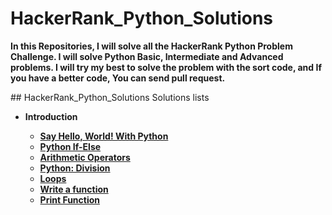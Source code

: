 # HackerRank_Python_Solutions
<p><b> In this Repositories, I will solve all the HackerRank Python Problem Challenge. I will solve Python Basic, Intermediate and Advanced problems. I will try my best to solve the problem with the sort code, and If you have a better code, You can send pull request. </p></b>
## HackerRank_Python_Solutions Solutions lists



<ul dir="auto">
   <li><b>Introduction<b> </li>
<ul dir="auto">
<li><a href="Introduction/SayHelloWorldWithPython.py">Say Hello, World! With Python</a></li>
<li><a href="Introduction/Python_If_Else.py">Python If-Else</a></li>
<li><a href="Introduction/Arithmetic_Operators.py">Arithmetic Operators</a></li>
<li><a href="Introduction/Python_Division.py">Python: Division</a></li>
<li><a href="Introduction/Loops.py">Loops</a></li>
<li><a href="Introduction/Witte_a_function.py">Write a function</a></li>
<li><a href="Introduction/print_function.py">Print Function</a></li>
